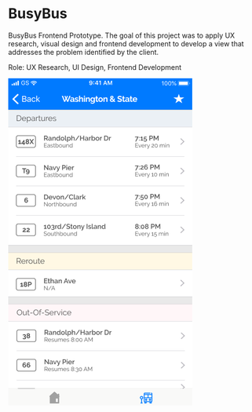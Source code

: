 # BusyBus
BusyBus Frontend Prototype. The goal of this project was to apply UX research, visual design and frontend development to develop a view that addresses the problem identified by the client.

Role: UX Research, UI Design, Frontend Development

<img src="images/BusyBus - iOS v5.png">

